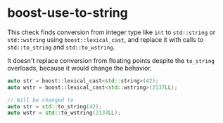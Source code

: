 # boost-use-to-string

This check finds conversion from integer type like `int` to
`std::string` or `std::wstring` using `boost::lexical_cast`, and replace
it with calls to `std::to_string` and `std::to_wstring`.

It doesn\'t replace conversion from floating points despite the
`to_string` overloads, because it would change the behavior.

```c++
auto str = boost::lexical_cast<std::string>(42);
auto wstr = boost::lexical_cast<std::wstring>(2137LL);

// Will be changed to
auto str = std::to_string(42);
auto wstr = std::to_wstring(2137LL);
```

